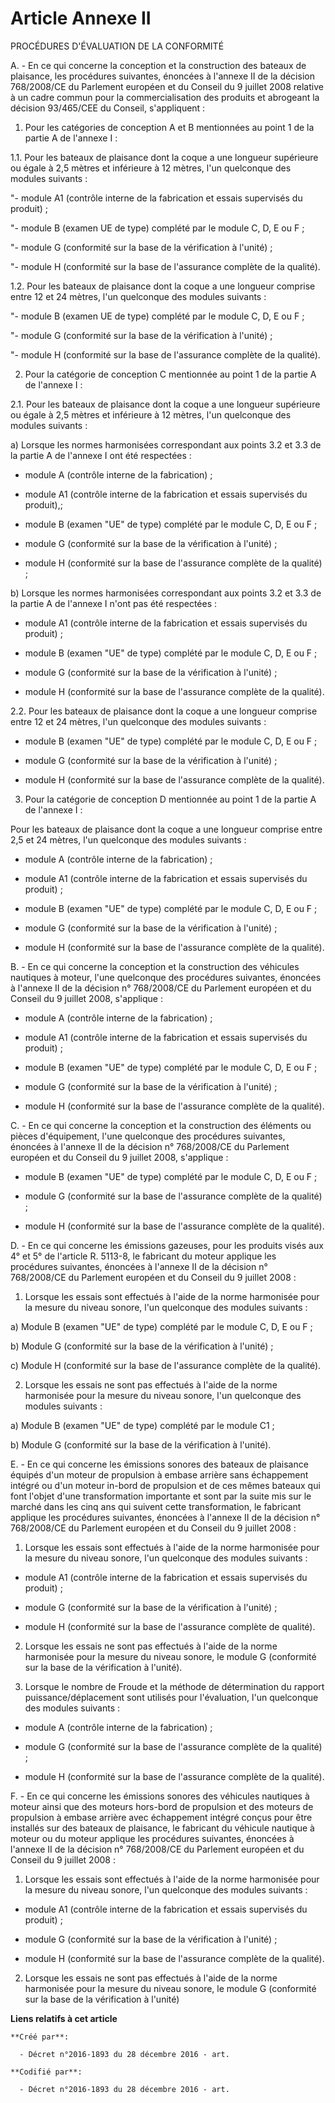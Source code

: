 # Article Annexe II

PROCÉDURES D'ÉVALUATION DE LA CONFORMITÉ

A. - En ce qui concerne la conception et la construction des bateaux de plaisance, les procédures suivantes, énoncées à
l'annexe II de la décision 768/2008/CE du Parlement européen et du Conseil du 9 juillet 2008 relative à un cadre commun pour
la commercialisation des produits et abrogeant la décision 93/465/CEE du Conseil, s'appliquent :

1. Pour les catégories de conception A et B mentionnées au point 1 de la partie A de l'annexe I :

1.1. Pour les bateaux de plaisance dont la coque a une longueur supérieure ou égale à 2,5 mètres et inférieure à 12 mètres,
l'un quelconque des modules suivants :

"- module A1 (contrôle interne de la fabrication et essais supervisés du produit) ;

"- module B (examen UE de type) complété par le module C, D, E ou F ;

"- module G (conformité sur la base de la vérification à l'unité) ;

"- module H (conformité sur la base de l'assurance complète de la qualité).

1.2. Pour les bateaux de plaisance dont la coque a une longueur comprise entre 12 et 24 mètres, l'un quelconque des modules
suivants :

"- module B (examen UE de type) complété par le module C, D, E ou F ;

"- module G (conformité sur la base de la vérification à l'unité) ;

"- module H (conformité sur la base de l'assurance complète de la qualité).

2. Pour la catégorie de conception C mentionnée au point 1 de la partie A de l'annexe I :

2.1. Pour les bateaux de plaisance dont la coque a une longueur supérieure ou égale à 2,5 mètres et inférieure à 12 mètres,
l'un quelconque des modules suivants :

a) Lorsque les normes harmonisées correspondant aux points 3.2 et 3.3 de la partie A de l'annexe I ont été respectées :

- module A (contrôle interne de la fabrication) ;

- module A1 (contrôle interne de la fabrication et essais supervisés du produit),;

- module B (examen "UE" de type) complété par le module C, D, E ou F ;

- module G (conformité sur la base de la vérification à l'unité) ;

- module H (conformité sur la base de l'assurance complète de la qualité) ;

b) Lorsque les normes harmonisées correspondant aux points 3.2 et 3.3 de la partie A de l'annexe I n'ont pas été respectées :

- module A1 (contrôle interne de la fabrication et essais supervisés du produit) ;

- module B (examen "UE" de type) complété par le module C, D, E ou F ;

- module G (conformité sur la base de la vérification à l'unité) ;

- module H (conformité sur la base de l'assurance complète de la qualité).

2.2. Pour les bateaux de plaisance dont la coque a une longueur comprise entre 12 et 24 mètres, l'un quelconque des modules
suivants :

- module B (examen "UE" de type) complété par le module C, D, E ou F ;

- module G (conformité sur la base de la vérification à l'unité) ;

- module H (conformité sur la base de l'assurance complète de la qualité).

3. Pour la catégorie de conception D mentionnée au point 1 de la partie A de l'annexe I :

Pour les bateaux de plaisance dont la coque a une longueur comprise entre 2,5 et 24 mètres, l'un quelconque des modules
suivants :

- module A (contrôle interne de la fabrication) ;

- module A1 (contrôle interne de la fabrication et essais supervisés du produit) ;

- module B (examen "UE" de type) complété par le module C, D, E ou F ;

- module G (conformité sur la base de la vérification à l'unité) ;

- module H (conformité sur la base de l'assurance complète de la qualité).

B. - En ce qui concerne la conception et la construction des véhicules nautiques à moteur, l'une quelconque des procédures
suivantes, énoncées à l'annexe II de la décision n° 768/2008/CE du Parlement européen et du Conseil du 9 juillet 2008,
s'applique :

- module A (contrôle interne de la fabrication) ;

- module A1 (contrôle interne de la fabrication et essais supervisés du produit) ;

- module B (examen "UE" de type) complété par le module C, D, E ou F ;

- module G (conformité sur la base de la vérification à l'unité) ;

- module H (conformité sur la base de l'assurance complète de la qualité).

C. - En ce qui concerne la conception et la construction des éléments ou pièces d'équipement, l'une quelconque des procédures
suivantes, énoncées à l'annexe II de la décision n° 768/2008/CE du Parlement européen et du Conseil du 9 juillet 2008,
s'applique :

- module B (examen "UE" de type) complété par le module C, D, E ou F ;

- module G (conformité sur la base de l'assurance complète de la qualité) ;

- module H (conformité sur la base de l'assurance complète de la qualité).

D. - En ce qui concerne les émissions gazeuses, pour les produits visés aux 4° et 5° de l'article R. 5113-8, le fabricant du
moteur applique les procédures suivantes, énoncées à l'annexe II de la décision n° 768/2008/CE du Parlement européen et du
Conseil du 9 juillet 2008 :

1. Lorsque les essais sont effectués à l'aide de la norme harmonisée pour la mesure du niveau sonore, l'un quelconque des
modules suivants :

a) Module B (examen "UE" de type) complété par le module C, D, E ou F ;

b) Module G (conformité sur la base de la vérification à l'unité) ;

c) Module H (conformité sur la base de l'assurance complète de la qualité).

2. Lorsque les essais ne sont pas effectués à l'aide de la norme harmonisée pour la mesure du niveau sonore, l'un quelconque
des modules suivants :

a) Module B (examen "UE" de type) complété par le module C1 ;

b) Module G (conformité sur la base de la vérification à l'unité).

E. - En ce qui concerne les émissions sonores des bateaux de plaisance équipés d'un moteur de propulsion à embase arrière
sans échappement intégré ou d'un moteur in-bord de propulsion et de ces mêmes bateaux qui font l'objet d'une transformation
importante et sont par la suite mis sur le marché dans les cinq ans qui suivent cette transformation, le fabricant applique
les procédures suivantes, énoncées à l'annexe II de la décision n° 768/2008/CE du Parlement européen et du Conseil du 9
juillet 2008 :

1. Lorsque les essais sont effectués à l'aide de la norme harmonisée pour la mesure du niveau sonore, l'un quelconque des
modules suivants :

- module A1 (contrôle interne de la fabrication et essais supervisés du produit) ;

- module G (conformité sur la base de la vérification à l'unité) ;

- module H (conformité sur la base de l'assurance complète de qualité).

2. Lorsque les essais ne sont pas effectués à l'aide de la norme harmonisée pour la mesure du niveau sonore, le module G
(conformité sur la base de la vérification à l'unité).

3. Lorsque le nombre de Froude et la méthode de détermination du rapport puissance/déplacement sont utilisés pour
l'évaluation, l'un quelconque des modules suivants :

- module A (contrôle interne de la fabrication) ;

- module G (conformité sur la base de l'assurance complète de la qualité) ;

- module H (conformité sur la base de l'assurance complète de la qualité).

F. - En ce qui concerne les émissions sonores des véhicules nautiques à moteur ainsi que des moteurs hors-bord de propulsion
et des moteurs de propulsion à embase arrière avec échappement intégré conçus pour être installés sur des bateaux de
plaisance, le fabricant du véhicule nautique à moteur ou du moteur applique les procédures suivantes, énoncées à l'annexe II
de la décision n° 768/2008/CE du Parlement européen et du Conseil du 9 juillet 2008 :

1. Lorsque les essais sont effectués à l'aide de la norme harmonisée pour la mesure du niveau sonore, l'un quelconque des
modules suivants :

- module A1 (contrôle interne de la fabrication et essais supervisés du produit) ;

- module G (conformité sur la base de la vérification à l'unité) ;

- module H (conformité sur la base de l'assurance complète de la qualité).

2. Lorsque les essais ne sont pas effectués à l'aide de la norme harmonisée pour la mesure du niveau sonore, le module G
(conformité sur la base de la vérification à l'unité)

**Liens relatifs à cet article**

	**Créé par**:

	  - Décret n°2016-1893 du 28 décembre 2016 - art.

	**Codifié par**:

	  - Décret n°2016-1893 du 28 décembre 2016 - art.
